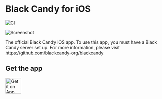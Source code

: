 # Black Candy for iOS

[![CI](https://github.com/blackcandy-org/ios/actions/workflows/ci.yml/badge.svg)](https://github.com/blackcandy-org/ios/actions/workflows/ci.yml)

![Screenshot](https://raw.githubusercontent.com/blackcandy-org/ios/master/images/screenshot_main.png)

The official Black Candy iOS app. To use this app, you must have a Black Candy server set up. For more information, please visit https://github.com/blackcandy-org/blackcandy

## Get the app

[<img src="https://raw.githubusercontent.com/blackcandy-org/ios/master/images/appstore_badge.png" alt="Get it on App Store" height="50">](https://apps.apple.com/app/blackcandy/id6444304071)
